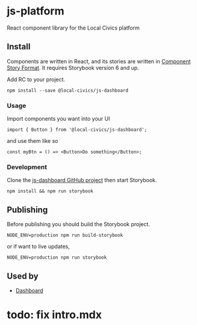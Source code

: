 # js-platform
React component library for the Local Civics platform

## Install

Components are written in React, and its stories are written in [Component Story Format](https://medium.com/storybookjs/component-story-format-66f4c32366df). It requires Storybook version 6 and up.

Add RC to your project.

`npm install --save @local-civics/js-dashboard`

### **Usage**

Import components you want into your UI

`import { Button } from '@local-civics/js-dashboard';`

and use them like so

```
const myBtn = () => <Button>Do something</Button>;
```

### **Development**

Clone the [js-dashboard GitHub project](https://github.com/local-civics/js-dashboard) then start Storybook.

`npm install && npm run storybook`

## **Publishing**

Before publishing you should build the Storybook project.

`NODE_ENV=production npm run build-storybook`

or if want to live updates,

`NODE_ENV=production npm run storybook`

## Used by

- [Dashboard](https://dashboard.localcivics.io)


# todo: fix intro.mdx 